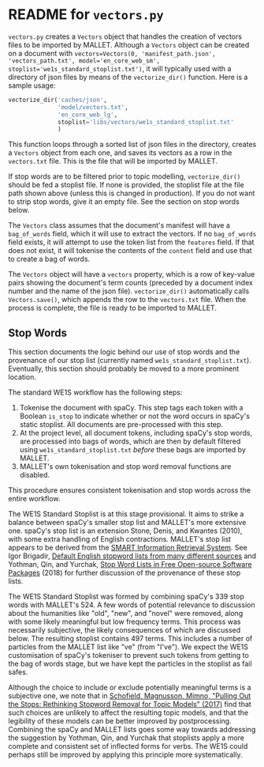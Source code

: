 # README for `vectors.py`

`vectors.py` creates a `Vectors` object that handles the creation of vectors files to be imported by MALLET. Although a `Vectors` object can be created on a document with `vectors=Vectors(0, 'manifest_path.json', 'vectors_path.txt', model='en_core_web_sm', stoplist='we1s_standard_stoplist.txt')`, it will typically used with a directory of json files by means of the `vectorize_dir()` function. Here is a sample usage:

```python
vectorize_dir('caches/json',
              'model/vectors.txt',
              'en_core_web_lg',
              stoplist='libs/vectors/we1s_standard_stoplist.txt'
              )
```

This function loops through a sorted list of json files in the directory, creates a `Vectors` object from each one, and saves its vectors as a row in the `vectors.txt` file. This is the file that will be imported by MALLET.

If stop words are to be filtered prior to topic modelling, `vectorize_dir()` should be fed a stoplist file. If none is provided, the stoplist file at the file path shown above (unless this is changed in production). If you do not want to strip stop words, give it an empty file. See the section on stop words below.

The `Vectors` class assumes that the document's manifest will have a `bag_of_words` field, which it will use to extract the vectors. If no `bag_of_words` field exists, it will attempt to use the token list from the `features` field. If that does not exist, it will tokenise the contents of the `content` field and use that to create a bag of words.

The `Vectors` object will have a `vectors` property, which is a row of key-value pairs showing the document's term counts (preceded by a document index number and the name of the json file). `vectorize_dir()` automatically calls `Vectors.save()`, which appends the row to the `vectors.txt` file. When the process is complete, the file is ready to be imported to MALLET.

## Stop Words

This section documents the logic behind our use of stop words and the provenance of our stop list (currently named `we1s_standard_stoplist.txt`). Eventually, this section should probably be moved to a more prominent location.

The standard WE1S workflow has the following steps:

1. Tokenise the document with spaCy. This step tags each token with a Boolean `is_stop` to indicate whether or not the word occurs in spaCy's static stoplist. All documents are pre-processed with this step.
2. At the project level, all document tokens, including spaCy's stop words, are processed into bags of words, which are then by default filtered using `we1s_standard_stoplist.txt` _before_ these bags are imported by MALLET.
3. MALLET's own tokenisation and stop word removal functions are disabled.

This procedure ensures consistent tokenisation and stop words across the entire workflow.

The WE1S Standard Stoplist is at this stage provisional. It aims to strike a balance between spaCy's smaller stop list and MALLET's more extensive one. spaCy's stop list is an extension Stone, Denis, and Kwantes (2010), with some extra handling of English contractions. MALLET's stop list appears to be derived from the [SMART Information Retrieval System](https://en.wikipedia.org/wiki/SMART_Information_Retrieval_System). See Igor Brigadir, [Default English stopword lists from many different sources](https://github.com/igorbrigadir/stopwords) and Yothman, Qin, and Yurchak, [Stop Word Lists in Free Open-source Software Packages](https://aclweb.org/anthology/W18-2502) (2018) for further discussion of the provenance of these stop lists.

The WE1S Standard Stoplist was formed by combining spaCy's 339 stop words with MALLET's 524. A few words of potential relevance to discussion about the humanities like "old", "new", and "novel" were removed, along with some likely meaningful but low frequency terms. This process was necessarily subjective, the likely consequences of which are discussed below. The resulting stoplist contains 497 terms. This includes a number of particles from the MALLET list like "ve" (from "I've"). We expect the WE1S customisation of spaCy's tokeniser to prevent such tokens from getting to the bag of words stage, but we have kept the particles in the stoplist as fail safes.

Although the choice to include or exclude potentially meaningful terms is a subjective one, we note that in [Schofield, Magnusson, Mimno, "Pulling Out the Stops: Rethinking Stopword Removal for Topic Models" (2017)](http://www.cs.cornell.edu/~xanda/stopwords2017.pdf) find that such choices are unlikely to affect the resulting topic models, and that the legibility of these models can be better improved by postprocessing. Combining the spaCy and MALLET lists goes some way towards addressing the suggestion by Yothman, Qin, and Yurchak that stoplists apply a more complete and consistent set of inflected forms for verbs. The WE1S could perhaps still be improved by applying this principle more systematically.

